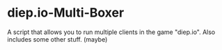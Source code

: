 # diep.io-Multi-Boxer
A script that allows you to run multiple clients in the game "diep.io". Also includes some other stuff. (maybe)
